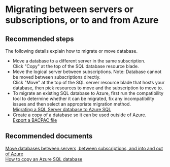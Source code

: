 <properties
	pageTitle="Migrating between servers or subscriptions, or to and from Azure"
	description="Migrating between servers or subscriptions, or to and from Azure"
	service="microsoft.sql"
	resource="servers"
	authors="kasparks"
	displayOrder="5"
	selfHelpType="resource"
	supportTopicIds=""
	resourceTags="servers, databases"
	productPesIds=""
	cloudEnvironments="public"
/>

# Migrating between servers or subscriptions, or to and from Azure

## **Recommended steps**
The following details explain how to migrate or move database.

* Move a database to a different server in the same subscription.<br>
Click "Copy" at the top of the SQL database resource blade.
* Move the logical server between subscriptions. Note: Database cannot be moved between subscriptions directly.<br>
Click "Move" at the top of the SQL server resource blade that hosts your database, then pick resources to move and the subscription to move to.
* To migrate an existing SQL database to Azure, first run the compatibility tool to determine whether it can be migrated, fix any incompatibility issues and then select an appropriate migration method.<br>
[Migrating a SQL Server database to Azure SQL](https://azure.microsoft.com/documentation/articles/sql-database-cloud-migrate/)
* Create a copy of a database so it can be used outside of Azure.<br>
[Export a BACPAC file](https://azure.microsoft.com/documentation/articles/sql-database-export/)

## **Recommended documents**
[Move databases between servers, between subscriptions, and into and out of Azure](http://azure.microsoft.com/documentation/articles/sql-database-troubleshoot-moving-data/)<br>
[How to copy an Azure SQL database](http://azure.microsoft.com/documentation/articles/sql-database-troubleshoot-moving-data/)

